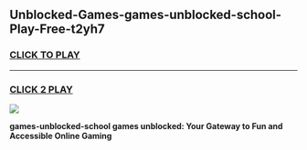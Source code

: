 
## Unblocked-Games-games-unblocked-school-Play-Free-t2yh7
<h3>
<a href="https://premium76.site?title=games-unblocked-school&ref=18A1">CLICK TO PLAY</a></h3>
<hr>

<h3>
<a href="https://premium76.site?title=games-unblocked-school&ref=18A1">CLICK 2 PLAY</a>
  
</h3>

<a href="https://premium76.site?title=games-unblocked-school&ref=18A1"><img src="https://clearcache.store/games.png"></a>


**games-unblocked-school games unblocked: Your Gateway to Fun and Accessible Online Gaming**
